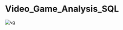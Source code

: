 # Video_Game_Analysis_SQL

![vg](https://github.com/ergyunhasan/Video_Game_Analysis_SQL/assets/121507597/2bd41acb-1cbf-48ba-9589-8d9b59bf0dde)
